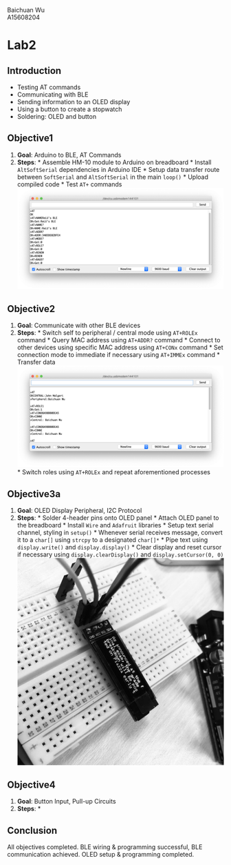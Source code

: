 Baichuan Wu </br>
A15608204 </br>

# Lab2

## Introduction
  * Testing AT commands
  * Communicating with BLE
  * Sending information to an OLED display
  * Using a button to create a stopwatch
  * Soldering: OLED and button

## Objective1
  1. **Goal**: Arduino to BLE, AT Commands
  2. **Steps**:
    * Assemble HM-10 module to Arduino on breadboard
    * Install `AltSoftSerial` dependencies in Arduino IDE
    * Setup data transfer route between `SoftSerial` and `AltSoftSerial` in the main `loop()`
    * Upload compiled code
    * Test `AT+` commands
    ![Testing AT Commands](Images/objective1.png)

## Objective2
  1. **Goal**: Communicate with other BLE devices
  2. **Steps**:
    * Switch self to peripheral / central mode using `AT+ROLEx` command
    * Query MAC address using `AT+ADDR?` command
    * Connect to other devices using specific MAC address using `AT+CONx` command
    * Set connection mode to immediate if necessary using `AT+IMMEx` command
    * Transfer data
    ![Transferring data to others](Images/objective2a.png)
    * Switch roles using `AT+ROLEx` and repeat aforementioned processes

## Objective3a
  1. **Goal**: OLED Display Peripheral, I2C Protocol
  2. **Steps**:
    * Solder 4-header pins onto OLED panel
    * Attach OLED panel to the breadboard
    * Install `Wire` and `Adafruit` libraries
    * Setup text serial channel, styling in `setup()`
    * Whenever serial receives message, convert it to a `char[]` using `strcpy` to a designated `char[]*`
    * Pipe text using `display.write()` and `display.display()`
    * Clear display and reset cursor if necessary using `display.clearDisplay()` and `display.setCursor(0, 0)`
    ![OLED Board](Images/oled_board.png)

## Objective4
  1. **Goal**: Button Input, Pull-up Circuits
  2. **Steps**:
    *

## Conclusion
  All objectives completed. BLE wiring & programming successful, BLE communication achieved. OLED setup & programming completed. 
